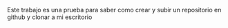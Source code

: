 Este trabajo es una prueba para saber como crear y subir un repositorio en github y clonar a mi escritorio

